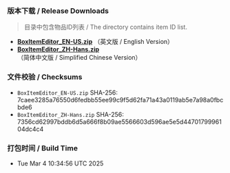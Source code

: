 ### 版本下载 / Release Downloads
> 目录中包含物品ID列表 / The  directory contains item ID list.
- **[BoxItemEditor_EN-US.zip](https://github.com/dzxrly/MHWS-BoxItemEditor/releases/download/v1.2/BoxItemEditor_EN-US.zip)** （英文版 / English Version）
- **[BoxItemEditor_ZH-Hans.zip](https://github.com/dzxrly/MHWS-BoxItemEditor/releases/download/v1.2/BoxItemEditor_ZH-Hans.zip)** （简体中文版 / Simplified Chinese Version）

### 文件校验 / Checksums
- `BoxItemEditor_EN-US.zip` SHA-256: 7caee3285a76550d6fedbb55ee99c9f5d62fa71a43a0119ab5e7a98a0fbcbde6
- `BoxItemEditor_ZH-Hans.zip` SHA-256: 7356cd62997bddb6d5a666f8b09ae5566603d596ae5e5d4470179996104dc4c4
### 打包时间 / Build Time
- Tue Mar  4 10:34:56 UTC 2025
